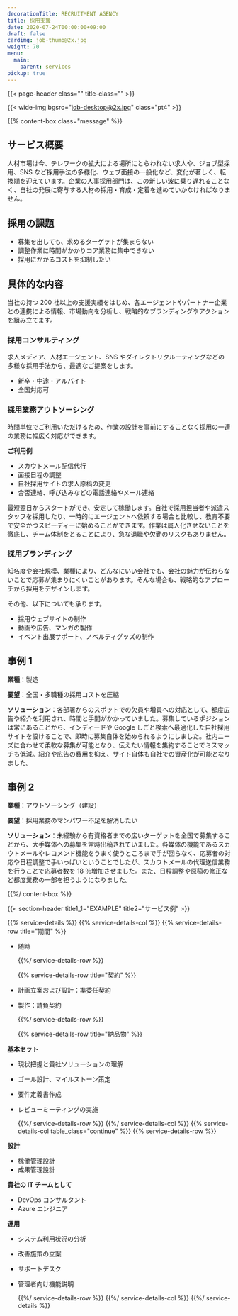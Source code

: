 ```yaml
---
decorationTitle: RECRUITMENT AGENCY
title: 採用支援
date: 2020-07-24T00:00:00+09:00
draft: false
cardimg: job-thumb@2x.jpg
weight: 70
menu:
  main:
    parent: services
pickup: true
---
```


{{< page-header class="" title-class="" >}}

{{< wide-img bgsrc="job-desktop@2x.jpg" class="pt4" >}}

{{% content-box class="message" %}}

## サービス概要

人材市場は今、テレワークの拡大による場所にとらわれない求人や、ジョブ型採用、SNS など採用手法の多様化、ウェブ面接の一般化など、変化が著しく、転換期を迎えています。企業の人事採用部門は、この新しい波に乗り遅れることなく、自社の発展に寄与する人材の採用・育成・定着を進めていかなければなりません。

## 採用の課題

- 募集を出しても、求めるターゲットが集まらない
- 調整作業に時間がかかりコア業務に集中できない
- 採用にかかるコストを抑制したい

## 具体的な内容

当社の持つ 200 社以上の支援実績をはじめ、各エージェントやパートナー企業との連携による情報、市場動向を分析し、戦略的なブランディングやアクションを組み立てます。

### 採用コンサルティング

求人メディア、人材エージェント、SNS やダイレクトリクルーティングなどの多様な採用手法から、最適なご提案をします。

- 新卒・中途・アルバイト
- 全国対応可

### 採用業務アウトソーシング

時間単位でご利用いただけるため、作業の設計を事前にすることなく採用の一連の業務に幅広く対応ができます。

**ご利用例**

- スカウトメール配信代行
- 面接日程の調整
- 自社採用サイトの求人原稿の変更
- 合否連絡、呼び込みなどの電話連絡やメール連絡

最短翌日からスタートができ、安定して稼働します。自社で採用担当者や派遣スタッフを採用したり、一時的にエージェントへ依頼する場合と比較し、教育不要で安全かつスピーディーに始めることができます。作業は属人化させないことを徹底し、チーム体制をとることにより、急な退職や欠勤のリスクもありません。

### 採用ブランディング

知名度や会社規模、業種により、どんなにいい会社でも、会社の魅力が伝わらないことで応募が集まりにくいことがあります。そんな場合も、戦略的なアプローチから採用をデザインします。

その他、以下についても承ります。

- 採用ウェブサイトの制作
- 動画や広告、マンガの製作
- イベント出展サポート、ノベルティグッズの制作

## 事例 1

**業種**：製造

**要望**：全国・多職種の採用コストを圧縮

**ソリューション**：各部署からのスポットでの欠員や増員への対応として、都度広告や紹介を利用され、時間と手間がかかっていました。募集しているポジションは常にあることから、インディードや Google しごと検索へ最適化した自社採用サイトを設けることで、即時に募集自体を始められるようにしました。社内ニーズに合わせて柔軟な募集が可能となり、伝えたい情報を集約することでミスマッチも低減。紹介や広告の費用を抑え、サイト自体も自社での資産化が可能となりました。

## 事例 2

**業種**：アウトソーシング（建設）

**要望**：採用業務のマンパワー不足を解消したい

**ソリューション**：未経験から有資格者までの広いターゲットを全国で募集することから、大手媒体への募集を常時出稿されていました。各媒体の機能であるスカウトメールやレコメンド機能をうまく使うところまで手が回らなく、応募者の対応や日程調整で手いっぱいということでしたが、スカウトメールの代理送信業務を行うことで応募者数を 18 ％増加させました。また、日程調整や原稿の修正など都度業務の一部を担うようになりました。

{{%/ content-box %}}

{{< section-header title1_1="EXAMPLE" title2="サービス例" >}}

{{% service-details %}}
{{% service-details-col %}}
{{% service-details-row title="期間" %}}

- 随時

  {{%/ service-details-row %}}

  {{% service-details-row title="契約" %}}

- 計画立案および設計：準委任契約
- 製作：請負契約

  {{%/ service-details-row %}}

  {{% service-details-row title="納品物" %}}

**基本セット**

- 現状把握と貴社ソリューションの理解
- ゴール設計、マイルストーン策定
- 要件定義書作成
- レビューミーティングの実施

  {{%/ service-details-row %}}
  {{%/ service-details-col %}}
  {{% service-details-col table_class="continue" %}}
  {{% service-details-row %}}

**設計**

- 稼働管理設計
- 成果管理設計

**貴社の IT チームとして**

- DevOps コンサルタント
- Azure エンジニア

**運用**

- システム利用状況の分析
- 改善施策の立案
- サポートデスク
- 管理者向け機能説明

  {{%/ service-details-row %}}
  {{%/ service-details-col %}}
  {{%/ service-details %}}
